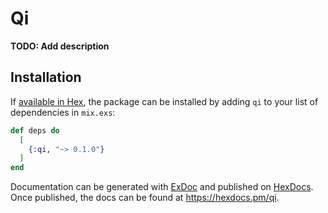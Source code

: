 # Qi

**TODO: Add description**

## Installation

If [available in Hex](https://hex.pm/docs/publish), the package can be installed
by adding `qi` to your list of dependencies in `mix.exs`:

```elixir
def deps do
  [
    {:qi, "~> 0.1.0"}
  ]
end
```

Documentation can be generated with [ExDoc](https://github.com/elixir-lang/ex_doc)
and published on [HexDocs](https://hexdocs.pm). Once published, the docs can
be found at <https://hexdocs.pm/qi>.

